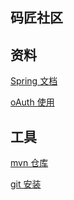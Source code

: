 ## 码匠社区

## 资料
[Spring 文档](https://spring.io/guides/gs/serving-web-content/)

[oAuth 使用](https://docs.github.com/en/developers/apps/building-oauth-appsa)
## 工具
[mvn 仓库](https://mvnrepository.com/artifact/org.springframework.boot/spring-boot-starter-thymeleaf/2.6.6)

[git 安装](https://git-scm.com/book/en/v2/Getting-Started-Installing-Git)
